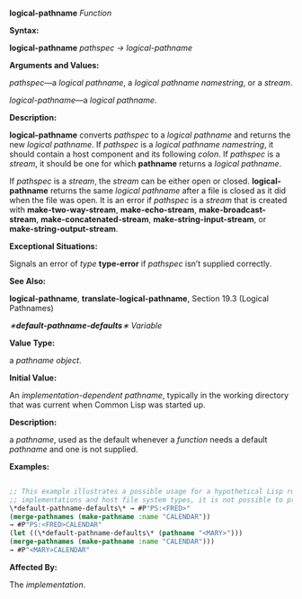 **logical-pathname** *Function* 



**Syntax:** 



**logical-pathname** *pathspec → logical-pathname* 



**Arguments and Values:** 



*pathspec*—a *logical pathname*, a *logical pathname namestring*, or a *stream*. 



*logical-pathname*—a *logical pathname*. 



**Description:** 



**logical-pathname** converts *pathspec* to a *logical pathname* and returns the new *logical pathname*. If *pathspec* is a *logical pathname namestring*, it should contain a host component and its following *colon*. If *pathspec* is a *stream*, it should be one for which **pathname** returns a *logical pathname*. 



If *pathspec* is a *stream*, the *stream* can be either open or closed. **logical-pathname** returns the same *logical pathname* after a file is closed as it did when the file was open. It is an error if *pathspec* is a *stream* that is created with **make-two-way-stream**, **make-echo-stream**, **make-broadcast-stream**, **make-concatenated-stream**, **make-string-input-stream**, or **make-string-output-stream**. 



**Exceptional Situations:** 



Signals an error of *type* **type-error** if *pathspec* isn’t supplied correctly. 



**See Also:** 



**logical-pathname**, **translate-logical-pathname**, Section 19.3 (Logical Pathnames) 



 



 



*∗***default-pathname-defaults***∗ Variable* 



**Value Type:** 



a *pathname object*. 



**Initial Value:** 



An *implementation-dependent pathname*, typically in the working directory that was current when Common Lisp was started up. 



**Description:** 



a *pathname*, used as the default whenever a *function* needs a default *pathname* and one is not supplied. 



**Examples:**
```lisp
 
;; This example illustrates a possible usage for a hypothetical Lisp running on a ;; DEC TOPS-20 file system. Since pathname conventions vary between Lisp 
;; implementations and host file system types, it is not possible to provide a ;; general-purpose, conforming example. 
\*default-pathname-defaults\* → #P"PS:<FRED>" 
(merge-pathnames (make-pathname :name "CALENDAR")) 
→ #P"PS:<FRED>CALENDAR" 
(let ((\*default-pathname-defaults\* (pathname "<MARY>"))) 
(merge-pathnames (make-pathname :name "CALENDAR"))) 
→ #P"<MARY>CALENDAR" 

```
**Affected By:** 



The *implementation*. 




